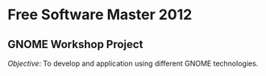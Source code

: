 Free Software Master 2012
=========================

GNOME Workshop Project
----------------------

*Objective*: To develop and application using different GNOME technologies.
